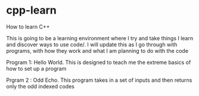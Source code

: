 # cpp-learn
How to learn C++

This is going to be a learning environment where I try and take things I learn and discover ways to use code/.
I will update this as I go through with programs, with how they work and what I am planning to do with the code


Program 1: Hello World.
  This is designed to teach me the extreme basics of how to set up a program
  
  
Prgram 2 : Odd Echo.
  This program takes in a set of inputs and then returns only the odd indexed codes
  
